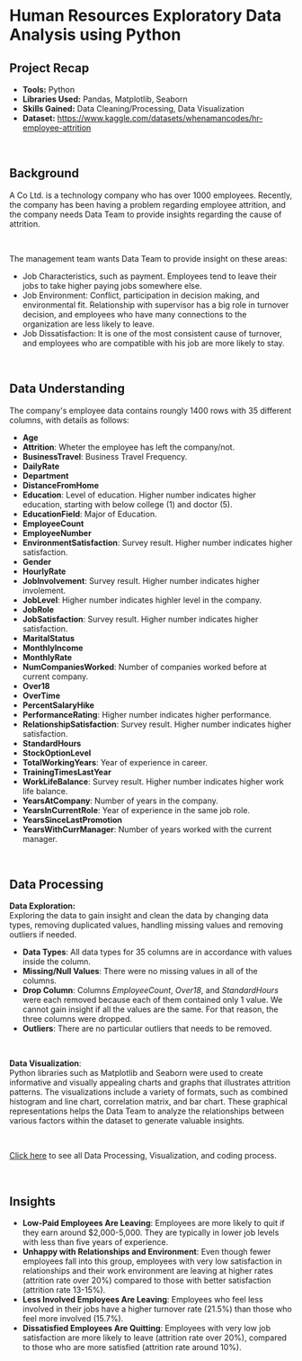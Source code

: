 # Human Resources Exploratory Data Analysis using Python

## Project Recap
* **Tools:** Python
* **Libraries Used:** Pandas, Matplotlib, Seaborn
* **Skills Gained:** Data Cleaning/Processing, Data Visualization
* **Dataset:** https://www.kaggle.com/datasets/whenamancodes/hr-employee-attrition

<br>

## Background
A Co Ltd. is a technology company who has over 1000 employees. Recently, the company has been having a problem regarding employee attrition, and the company needs Data Team to provide insights regarding the cause of attrition. 

<br>

The management team wants Data Team to provide insight on these areas:
* Job Characteristics, such as payment. Employees tend to leave their jobs to take higher paying jobs somewhere else.
* Job Environment: Conflict, participation in decision making, and environmental fit. Relationship with supervisor has a big role in turnover decision, and employees who have many connections to the organization are less likely to leave.
* Job Dissatisfaction: It is one of the most consistent cause of turnover, and employees who are compatible with his job are more likely to stay.

<br>

## Data Understanding
The company's employee data contains roungly 1400 rows with 35 different columns, with details as follows:
* **Age**
* **Attrition**: Wheter the employee has left the company/not.
* **BusinessTravel**: Business Travel Frequency.
* **DailyRate**
* **Department**
* **DistanceFromHome**
* **Education**: Level of education. Higher number indicates higher education, starting with below college (1) and doctor (5).
* **EducationField**: Major of Education.
* **EmployeeCount**
* **EmployeeNumber**
* **EnvironmentSatisfaction**: Survey result. Higher number indicates higher satisfaction.
* **Gender**
* **HourlyRate**
* **JobInvolvement**: Survey result. Higher number indicates higher involement.
* **JobLevel**: Higher number indicates highler level in the company.
* **JobRole**
* **JobSatisfaction**: Survey result. Higher number indicates higher satisfaction.
* **MaritalStatus**
* **MonthlyIncome**
* **MonthlyRate**
* **NumCompaniesWorked**: Number of companies worked before at current company.
* **Over18**
* **OverTime**
* **PercentSalaryHike**
* **PerformanceRating**: Higher number indicates higher performance.
* **RelationshipSatisfaction**: Survey result. Higher number indicates higher satisfaction.
* **StandardHours**
* **StockOptionLevel**
* **TotalWorkingYears**: Year of experience in career.
* **TrainingTimesLastYear**
* **WorkLifeBalance**: Survey result. Higher number indicates higher work life balance.
* **YearsAtCompany**: Number of years in the company.
* **YearsInCurrentRole**: Year of experience in the same job role.
* **YearsSinceLastPromotion**
* **YearsWithCurrManager**: Number of years worked with the current manager.

<br>

## Data Processing

**Data Exploration:** <br> 
Exploring the data to gain insight and clean the data by changing data types, removing duplicated values, handling missing values and removing outliers if needed. 
* **Data Types**: All data types for 35 columns are in accordance with values inside the column.
* **Missing/Null Values**: There were no missing values in all of the columns.
* **Drop Column**: Columns *EmployeeCount*, *Over18*, and *StandardHours* were each removed because each of them contained only 1 value. We cannot gain insight if all the values are the same. For that reason, the three columns were dropped.
* **Outliers**: There are no particular outliers that needs to be removed.

<br>

**Data Visualization**: <br>
Python libraries such as Matplotlib and Seaborn were used to create informative and visually appealing charts and graphs that illustrates attrition patterns. The visualizations include a variety of formats, such as combined histogram and line chart, correlation matrix, and bar chart. These graphical representations helps the Data Team to analyze the relationships between various factors within the dataset to generate valuable insights.

<br>

[Click here](https://github.com/rafifrzd/HR-Data-EDA-Python/blob/main/code/Project_2_Python%20-%20Final.ipynb) to see all Data Processing, Visualization, and coding process. 

<br>

## Insights
* **Low-Paid Employees Are Leaving**: Employees are more likely to quit if they earn around $2,000-5,000. They are typically in lower job levels with less than five years of experience.
* **Unhappy with Relationships and Environment**: Even though fewer employees fall into this group, employees with very low satisfaction in relationships and their work environment are leaving at higher rates (attrition rate over 20%) compared to those with better satisfaction (attrition rate 13-15%).
* **Less Involved Employees Are Leaving**: Employees who feel less involved in their jobs have a higher turnover rate (21.5%) than those who feel more involved (15.7%).
* **Dissatisfied Employees Are Quitting**: Employees with very low job satisfaction are more likely to leave (attrition rate over 20%), compared to those who are more satisfied (attrition rate around 10%).




















